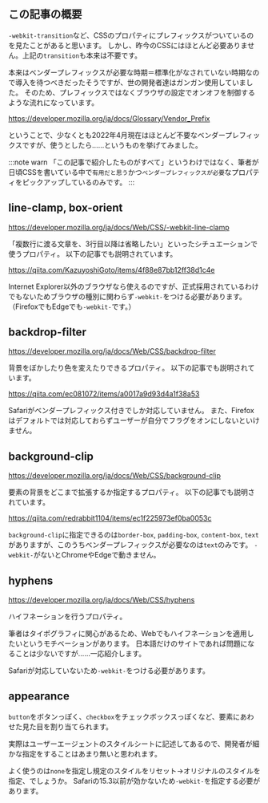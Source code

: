 <!--
title:   今のCSSにはベンダープレフィックスはほぼ要らないけど、強いてつけるなら
tags:    CSS,ベンダープレフィックス
-->

## この記事の概要

`-webkit-transition`など、CSSのプロパティにプレフィックスがついているのを見たことがあると思います。
しかし、昨今のCSSにはほとんど必要ありません。上記の`transition`も本来は不要です。

本来はベンダープレフィックスが必要な時期＝標準化がなされていない時期なので導入を待つべきだったそうですが、世の開発者達はガンガン使用していました。
そのため、プレフィックスではなくブラウザの設定でオンオフを制御するような流れになっています。

https://developer.mozilla.org/ja/docs/Glossary/Vendor_Prefix

ということで、少なくとも2022年4月現在はほとんど不要なベンダープレフィックスですが、使うとしたら……というものを挙げてみました。

:::note warn
「この記事で紹介したものがすべて」というわけではなく、筆者が日頃CSSを書いている中で`有用だと思う`かつ`ベンダープレフィックスが必要`なプロパティをピックアップしているのみです。
:::

## line-clamp, box-orient

https://developer.mozilla.org/ja/docs/Web/CSS/-webkit-line-clamp

「複数行に渡る文章を、3行目以降は省略したい」といったシチュエーションで使うプロパティ。
以下の記事でも説明されています。

https://qiita.com/KazuyoshiGoto/items/4f88e87bb12ff38d1c4e

Internet Explorer以外のブラウザなら使えるのですが、正式採用されているわけでもないためブラウザの種別に関わらず`-webkit-`をつける必要があります。
（FirefoxでもEdgeでも`-webkit-`です。）

## backdrop-filter

https://developer.mozilla.org/ja/docs/Web/CSS/backdrop-filter

背景をぼかしたり色を変えたりできるプロパティ。
以下の記事でも説明されています。

https://qiita.com/ec081072/items/a0017a9d93d4a1f38a53

Safariがベンダープレフィックス付きでしか対応していません。
また、Firefoxはデフォルトでは対応しておらずユーザーが自分でフラグをオンにしないといけません。

## background-clip

https://developer.mozilla.org/ja/docs/Web/CSS/background-clip

要素の背景をどこまで拡張するか指定するプロパティ。
以下の記事でも説明されています。

https://qiita.com/redrabbit1104/items/ec1f225973ef0ba0053c

`background-clip`に指定できるのは`border-box`, `padding-box`, `content-box`, `text`がありますが、このうちベンダープレフィックスが必要なのは`text`のみです。
`-webkit-`がないとChromeやEdgeで動きません。

## hyphens

https://developer.mozilla.org/ja/docs/Web/CSS/hyphens

ハイフネーションを行うプロパティ。

筆者はタイポグラフィに関心があるため、Webでもハイフネーションを適用したいというモチベーションがあります。
日本語だけのサイトであれば問題になることは少ないですが……一応紹介します。

Safariが対応していないため`-webkit-`をつける必要があります。

## appearance

`button`をボタンっぽく、`checkbox`をチェックボックスっぽくなど、要素にあわせた見た目を割り当てられます。

実際はユーザーエージェントのスタイルシートに記述してあるので、開発者が細かな指定をすることはあまり無いと思われます。

よく使うのは`none`を指定し規定のスタイルをリセット→オリジナルのスタイルを指定、でしょうか。
Safariの15.3以前が効かないため`-webkit-`を指定する必要があります。

